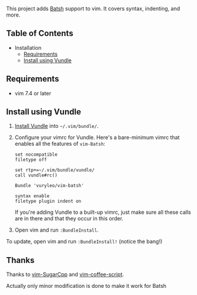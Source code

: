 This project adds [Batsh] support to vim. It covers syntax, indenting, and more.

[Batsh]: http://batsh.org/

## Table of Contents

- Installation
  - [Requirements](#requirements)
  - [Install using Vundle](#install-using-vundle)

## Requirements

 - vim 7.4 or later

## Install using Vundle

1. [Install Vundle] into `~/.vim/bundle/`.

[Install Vundle]: https://github.com/gmarik/vundle#quick-start

2. Configure your vimrc for Vundle. Here's a bare-minimum vimrc that enables all
   the features of `vim-Batsh`:


   ```vim
   set nocompatible
   filetype off

   set rtp+=~/.vim/bundle/vundle/
   call vundle#rc()

   Bundle 'vuryleo/vim-batsh'

   syntax enable
   filetype plugin indent on
   ```

   If you're adding Vundle to a built-up vimrc, just make sure all these calls
   are in there and that they occur in this order.

3. Open vim and run `:BundleInstall`.

To update, open vim and run `:BundleInstall!` (notice the bang!)

## Thanks
Thanks to [vim-SugarCpp](https://github.com/ppwwyyxx/vim-SugarCpp) and [vim-coffee-script](https://github.com/kchmck/vim-coffee-script).

Actually only minor modification is done to make it work for Batsh
